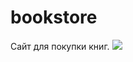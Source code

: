 # bookstore

Сайт для покупки книг.
<img src="https://github.com/AnastasiyaZvorskaya/bookstore/111.png">

